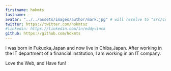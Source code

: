 ```yaml
---
firstname: hokmts
lastname: -- 
avatar: "../../assets/images/author/mark.jpg" # will resolve to "src/content/assets/authors/{author}.jpg"
twitter: https://twitter.com/hokmtsz
#linkedin: https://linkedin.com/in/eddyvinck
github: https://github.com/hokmts
---
```


I was born in Fukuoka,Japan and now live in Chiba,Japan. After working in the IT department of a financial institution, I am working in an IT company.

Love the Web, and Have fun! 


